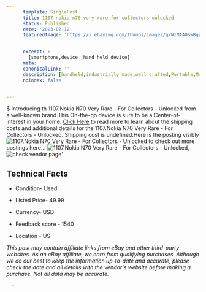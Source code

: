 ```yaml
---
      template: SinglePost
      title: 1107 nokia n70 very rare for collectors unlocked
      status: Published
      date: '2023-02-12'
      featuredImage: 'https://i.ebayimg.com/thumbs/images/g/NzMAAOSwBgpizB4F/s-l225.jpg'
       

      excerpt: >-
        [smartphone,device ,hand held device]
      meta:
      canonicalLink: ''
      description: [handheld,industrially made,well crafted,Portable,Mobile,Compact,Convenient,Lightweight,Maneuverable,Man-portable,Miniature,Carriable,Hand-held,Light,Holdable,Transportable,Mobile device,Pocket-sized,On-the-go,Wireless,Cordless,Compact size,Convenient size, smartphone,device ,hand held device]
      noindex: false
      

---
```

$
      Introducing th 1107.Nokia N70 Very Rare - For Collectors - Unlocked from a well-known brand.This On-the-go device  is sure to be a Center-of-interest in your home. [Click Here](https://www.ebay.com/itm/165572537196?hash=item268ce46b6c%3Ag%3ANzMAAOSwBgpizB4F&mkevt=1&mkcid=1&mkrid=711-53200-19255-0&campid=%253CePNCampaignId%253E&customid=%253CreferenceId%253E&toolid=10049) to read more to learn about the shipping costs and additional details for the 1107.Nokia N70 Very Rare - For Collectors - Unlocked. Shipping cost is undefined.Here is the posting visibly ![1107.Nokia N70 Very Rare - For Collectors - Unlocked](https://i.ebayimg.com/thumbs/images/g/NzMAAOSwBgpizB4F/s-l225.jpg) to check out more postings here... ![1107.Nokia N70 Very Rare - For Collectors - Unlocked](https://i.ebayimg.com/images/g/NzMAAOSwBgpizB4F/s-l1600.jpg), ![check vendor page](https://origin-galleryplus.ebayimg.com/ws/web/165572537196_2_0_1/225x225.jpg,https://origin-galleryplus.ebayimg.com/ws/web/165572537196_3_0_1/225x225.jpg,https://origin-galleryplus.ebayimg.com/ws/web/165572537196_4_0_1/225x225.jpg,https://origin-galleryplus.ebayimg.com/ws/web/165572537196_5_0_1/225x225.jpg,https://origin-galleryplus.ebayimg.com/ws/web/165572537196_6_0_1/225x225.jpg,https://origin-galleryplus.ebayimg.com/ws/web/165572537196_7_0_1/225x225.jpg)'

      

 ## Technical Facts 



     
      

 - Condition- Used 


      

 - Listed Price- 49.99 


      

 - Currency- USD 


      

 - Feedback score - 1540 


      

 - Location - US 


      
      

 *_This post may contain affiliate links from eBay and other third-party websites. As an eBay affiliate, we earn from qualifying purchases. Although we do our best to keep the information up-to-date and accurate, please check the date and all details with the vendor's website before making a purchase. Not all data may be accurate._*




      -

